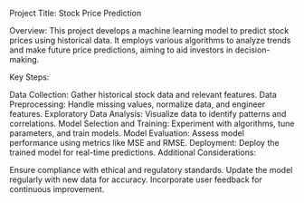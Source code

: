 Project Title: Stock Price Prediction

Overview:
This project develops a machine learning model to predict stock prices using historical data. It employs various algorithms to analyze trends and make future price predictions, aiming to aid investors in decision-making.

Key Steps:

Data Collection: Gather historical stock data and relevant features.
Data Preprocessing: Handle missing values, normalize data, and engineer features.
Exploratory Data Analysis: Visualize data to identify patterns and correlations.
Model Selection and Training: Experiment with algorithms, tune parameters, and train models.
Model Evaluation: Assess model performance using metrics like MSE and RMSE.
Deployment: Deploy the trained model for real-time predictions.
Additional Considerations:

Ensure compliance with ethical and regulatory standards.
Update the model regularly with new data for accuracy.
Incorporate user feedback for continuous improvement.
